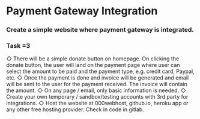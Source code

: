 # Payment Gateway Integration
### Create a simple website where payment gateway is integrated.
### Task =3 
◇ There will be a simple donate button on homepage. On clicking the donate button, the user will land on the payment page where user can select the amount to be paid and the payment type, e.g. credit card, Paypal, etc.
◇ Once the payment is done and invoice will be generated and email will be sent to the user for the payment received. The invoice will contain the amount.
◇ On any page / email, only basic information is needed.
◇ Create your own temporary / sandbox/testing accounts with 3rd party for integrations.
◇ Host the website at 000webhost, github.io, heroku app or any other free hosting provider. Check in code in gitlab.
